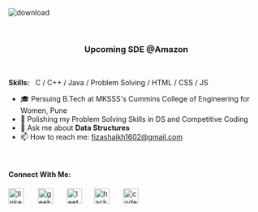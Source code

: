 ![download](https://user-images.githubusercontent.com/65342304/128605080-c11408f7-611b-47ac-9909-5e0d0b10ca2e.png)

<p>&nbsp;</p>

### <p align="center">Upcoming SDE @Amazon</p>

<p>&nbsp;</p>

**Skills:** &nbsp;  C / C++ / Java / Problem Solving / HTML / CSS / JS

- 🎓 Persuing B.Tech at MKSSS's Cummins College of Engineering for Women, Pune
- 🌱 Polishing my Problem Solving Skills in DS and Competitive Coding
- 💬 Ask me about **Data Structures**
- 📫 How to reach me: fizashaikh1602@gmail.com 

<br/>

#### Connect With Me:

[<img src='https://cdn.jsdelivr.net/npm/simple-icons@3.0.1/icons/linkedin.svg' alt='linkedin' height='30' title='LinkedIn'>](https://www.linkedin.com/in/fizashaikh16) &nbsp; &nbsp; &nbsp; [<img src='https://cdn.jsdelivr.net/npm/simple-icons@3.0.1/icons/geeksforgeeks.svg' alt='geeksforgeeks' height='30' title='GeeksforGeeks'>](https://auth.geeksforgeeks.org/user/fizaashaikh/practice/) &nbsp; &nbsp; &nbsp; [<img src='https://cdn.jsdelivr.net/npm/simple-icons@3.0.1/icons/leetcode.svg' alt='leetcode' height='30' title='Leetcode'>](https://leetcode.com/fizaashaikh/)&nbsp; &nbsp; &nbsp; [<img src='https://cdn.jsdelivr.net/npm/simple-icons@3.0.1/icons/hackerrank.svg' alt='hackerrank' height='30' title='HackerRank'>](https://www.hackerrank.com/fizaashaikh16) &nbsp; &nbsp; &nbsp; [<img src='https://cdn.jsdelivr.net/npm/simple-icons@3.0.1/icons/codechef.svg' alt='codechef' height='30' title='CodeChef'>](https://www.codechef.com/users/fizaa_07)  
